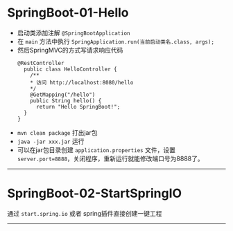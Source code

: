 # SpringBoot-01-Hello
* 启动类添加注解 `@SpringBootApplication`
* 在 `main` 方法中执行 `SpringApplication.run(当前启动类名.class, args);`
* 然后SpringMVC的方式写请求响应代码
  ```
  @RestController
    public class HelloController {
      /**
      * 访问 http://localhost:8080/hello
      */
      @GetMapping("/hello")
      public String hello() {
        return "Hello SpringBoot!";
    }
  }
  ```
* `mvn clean package` 打出jar包
* `java -jar xxx.jar` 运行
* 可以在jar包目录创建 `application.properties` 文件，设置 `server.port=8888`，关闭程序，重新运行就能修改端口号为8888了。

---

# SpringBoot-02-StartSpringIO
通过 `start.spring.io` 或者 spring插件直接创建一键工程

---


